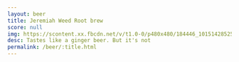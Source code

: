 ```yaml
---
layout: beer
title: Jeremiah Weed Root brew
score: null
img: https://scontent.xx.fbcdn.net/v/t1.0-0/p480x480/184446_10151428525538745_507755493_n.jpg?oh=d7f297afe8af39ee753708366fd2b033&oe=591A0906
desc: Tastes like a ginger beer. But it's not
permalink: /beer/:title.html
---
```

